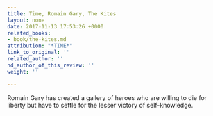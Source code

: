 ```yaml
---
title: Time, Romain Gary, The Kites
layout: none
date: 2017-11-13 17:53:26 +0000
related_books:
- book/the-kites.md
attribution: "*TIME*"
link_to_original: ''
related_author: ''
nd_author_of_this_review: ''
weight: ''

---
```

Romain Gary has created a gallery of heroes who are willing to die for liberty but have to settle for the lesser victory of self-knowledge.